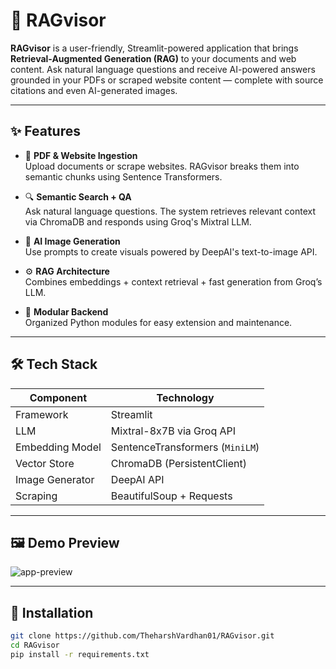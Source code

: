# 🧠 RAGvisor

**RAGvisor** is a user-friendly, Streamlit-powered application that brings **Retrieval-Augmented Generation (RAG)** to your documents and web content. Ask natural language questions and receive AI-powered answers grounded in your PDFs or scraped website content — complete with source citations and even AI-generated images.

---

## ✨ Features

- 📄 **PDF & Website Ingestion**  
  Upload documents or scrape websites. RAGvisor breaks them into semantic chunks using Sentence Transformers.

- 🔍 **Semantic Search + QA**  
  Ask natural language questions. The system retrieves relevant context via ChromaDB and responds using Groq's Mixtral LLM.

- 🎨 **AI Image Generation**  
  Use prompts to create visuals powered by DeepAI's text-to-image API.

- ⚙️ **RAG Architecture**  
  Combines embeddings + context retrieval + fast generation from Groq’s LLM.

- 🧩 **Modular Backend**  
  Organized Python modules for easy extension and maintenance.

---

## 🛠️ Tech Stack

| Component       | Technology                        |
|----------------|-----------------------------------|
| Framework       | Streamlit                         |
| LLM             | Mixtral-8x7B via Groq API         |
| Embedding Model | SentenceTransformers (`MiniLM`)  |
| Vector Store    | ChromaDB (PersistentClient)       |
| Image Generator | DeepAI API                        |
| Scraping        | BeautifulSoup + Requests          |

---

## 🖼️ Demo Preview

![app-preview](assets/app-preview.png)



---

## 🔧 Installation

```bash
git clone https://github.com/TheharshVardhan01/RAGvisor.git
cd RAGvisor
pip install -r requirements.txt
